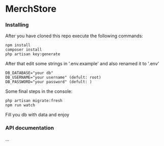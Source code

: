 # MerchStore
### Installing

After you have cloned this repo execute the following commands:

```
npm install
composer install
php artisan key:generate
```


After that edit some strings in '.env.example' and also renamed it to '.env'

```
DB_DATABASE="your db"
DB_USERNAME="your username" (defult: root)
DB_PASSWORD="your password" (defult: )
```

Some final steps in the console:
```
php artisan migrate:fresh
npm run watch
```

Fill you db with data and enjoy

### API documentation
...
